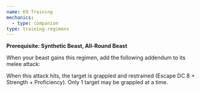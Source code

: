 ```yaml
---
name: K9 Training
mechanics:
  - type: companion
type: training-regimens
---
```

__Prerequisite: Synthetic Beast, All-Round Beast__

When your beast gains this regimen, add the following addendum to its melee attack:

When this attack hits, the target is grappled and restrained (Escape DC 8 + Strength + Proficiency).
Only 1 target may be grappled at a time.
